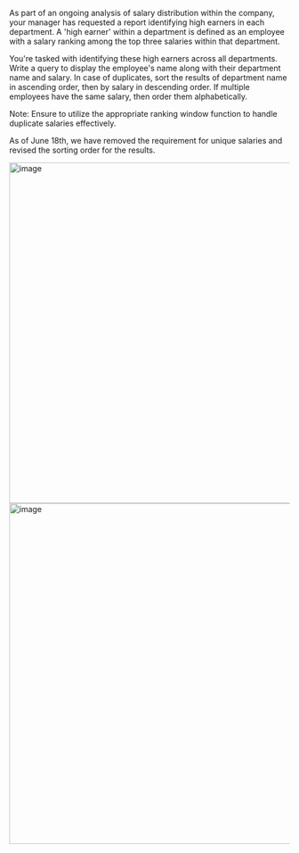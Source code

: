As part of an ongoing analysis of salary distribution within the company, your manager has requested a report identifying high earners in each department. A 'high earner' within a department is defined as an employee with a salary ranking among the top three salaries within that department.

You're tasked with identifying these high earners across all departments. Write a query to display the employee's name along with their department name and salary. In case of duplicates, sort the results of department name in ascending order, then by salary in descending order. If multiple employees have the same salary, then order them alphabetically.

Note: Ensure to utilize the appropriate ranking window function to handle duplicate salaries effectively.

As of June 18th, we have removed the requirement for unique salaries and revised the sorting order for the results.

<img width="611" alt="image" src="https://github.com/compBiophyMete/SQL-Challanges/assets/135632077/2ec2c85a-14bb-4a51-b0d1-e990d62f0af7">


<img width="611" alt="image" src="https://github.com/compBiophyMete/SQL-Challanges/assets/135632077/240f6cc9-9b92-4b3a-9322-27f3b28f162e">
